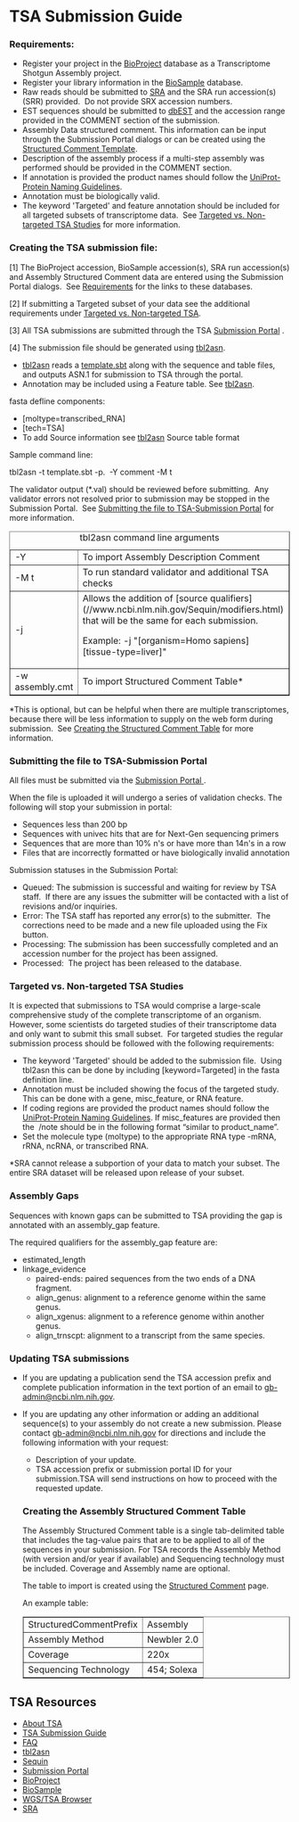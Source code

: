 <meta http-equiv="Content-Type" content="text/html; charset=utf-8">  <meta name="node-id" content="2686"> <meta name="revision-id" content="31932"> <meta name="cms-base-url" content="http://cms.ncbi.nlm.nih.gov"> <meta name="cms-view-url" content="http://cms.ncbi.nlm.nih.gov/genbank/tsaguide"> <meta name="cms-edit-url" content="http://cms.ncbi.nlm.nih.gov/node/2686/edit"> <meta name="created" content="2013-02-14T11:20:30-05:00"> <meta name="modified" content="2016-01-19T14:10:05-05:00"> <meta name="publication-date" content="2013-02-14T11:17:00-05:00"> <meta name="author" content="schafer"> <meta name="subsite" content="genbank"> <meta name="path" content="genbank/tsaguide"> <meta name="node-type" content="page"> <meta name="jira-ticket" content=""> <meta name="cms-tags" content="">  <meta name="" content=""> <title>TSA submission guide</title>

<div class="node clear-block">

<div class="content">

# TSA Submission Guide

### Requirements:

*   Register your project in the [BioProject](https://submit.ncbi.nlm.nih.gov/subs/bioproject/) database as a Transcriptome Shotgun Assembly project.
*   Register your library information in the [BioSample](https://submit.ncbi.nlm.nih.gov/subs/biosample) database.
*   Raw reads should be submitted to [SRA](https://trace.ncbi.nlm.nih.gov/Traces/sra/sra.cgi) and the SRA run accession(s) (SRR) provided.  Do not provide SRX accession numbers.
*   EST sequences should be submitted to [dbEST](//www.ncbi.nlm.nih.gov/dbEST/index.html) and the accession range provided in the COMMENT section of the submission.
*   Assembly Data structured comment. This information can be input through the Submission Portal dialogs or can be created using the [Structured Comment Template](https://submit.ncbi.nlm.nih.gov/structcomment/nongenomes/).
*   Description of the assembly process if a multi-step assembly was performed should be provided in the COMMENT section.
*   If annotation is provided the product names should follow the [UniProt-Protein Naming Guidelines](//www.uniprot.org/docs/nameprot).
*   Annotation must be biologically valid.
*   The keyword 'Targeted' and feature annotation should be included for all targeted subsets of transcriptome data.  See [Targeted vs. Non-targeted TSA Studies](#target) for more information.

### Creating the TSA submission file:

[1] The BioProject accession, BioSample accession(s), SRA run accession(s) and Assembly Structured Comment data are entered using the Submission Portal dialogs.  See [Requirements](#RQ) for the links to these databases.

[2] If submitting a Targeted subset of your data see the additional requirements under [Targeted vs. Non-targeted TSA](#target).

[3] All TSA submissions are submitted through the TSA [Submission Portal](#SP) .

[4] The submission file should be generated using [tbl2asn](/~/tbl2asn2).

*   [tbl2asn](/~/tbl2asn2) reads a [template.sbt](//www.ncbi.nlm.nih.gov/WebSub/template.cgi) along with the sequence and table files, and outputs ASN.1 for submission to TSA through the portal.
*   Annotation may be included using a Feature table. See [tbl2asn](/~/tbl2asn2).

fasta defline components:

*   [moltype=transcribed_RNA]
*   [tech=TSA]
*   To add Source information see [tbl2asn](/~/tbl2asn2) Source table format 

Sample command line:

tbl2asn -t template.sbt -p.  -Y comment -M t

The validator output (*.val) should be reviewed before submitting.  Any validator errors not resolved prior to submission may be stopped in the Submission Portal.  See [Submitting the file to TSA-Submission Portal](#SP) for more information.

<table border="1" cellpadding="0" cellspacing="0"><caption>tbl2asn command line arguments</caption>

<tbody>

<tr>

<td>-Y</td>

<td>To import Assembly Description Comment</td>

</tr>

<tr>

<td>-M t</td>

<td>To run standard validator and additional TSA checks</td>

</tr>

<tr>

<td>-j</td>

<td>Allows the addition of [source qualifiers](//www.ncbi.nlm.nih.gov/Sequin/modifiers.html) that will be the same for each submission.

Example: -j "[organism=Homo sapiens] [tissue-type=liver]"

</td>

</tr>

<tr>

<td>-w assembly.cmt</td>

<td>To import Structured Comment Table*</td>

</tr>

</tbody>

</table>

*This is optional, but can be helpful when there are multiple transcriptomes, because there will be less information to supply on the web form during submission.  See [Creating the Structured Comment Table](#strcomm) for more information.

### Submitting the file to TSA-Submission Portal

All files must be submitted via the [<u>Submission Portal</u> ](https://submit.ncbi.nlm.nih.gov/subs/tsa/).

When the file is uploaded it will undergo a series of validation checks. The following will stop your submission in portal:

*   Sequences less than 200 bp
*   Sequences with univec hits that are for Next-Gen sequencing primers
*   Sequences that are more than 10% n's or have more than 14n's in a row
*   Files that are incorrectly formatted or have biologically invalid annotation

Submission statuses in the Submission Portal:

*   Queued: The submission is successful and waiting for review by TSA staff.  If there are any issues the submitter will be contacted with a list of revisions and/or inquiries.
*   Error: The TSA staff has reported any error(s) to the submitter.  The corrections need to be made and a new file uploaded using the Fix button.
*   Processing: The submission has been successfully completed and an accession number for the project has been assigned.
*   Processed:  The project has been released to the database.

### Targeted vs. Non-targeted TSA Studies

It is expected that submissions to TSA would comprise a large-scale comprehensive study of the complete transcriptome of an organism.  However, some scientists do targeted studies of their transcriptome data and only want to submit this small subset.  For targeted studies the regular submission process should be followed with the following requirements:

*   The keyword 'Targeted' should be added to the submission file.  Using tbl2asn this can be done by including [keyword=Targeted] in the fasta definition line. 
*   Annotation must be included showing the focus of the targeted study. This can be done with a gene, misc_feature, or RNA feature.
*   If coding regions are provided the product names should follow the [UniProt-Protein Naming Guidelines](//www.uniprot.org/docs/nameprot). If misc_features are provided then the  /note should be in the following format “similar to product_name”.
*   Set the molecule type (moltype) to the appropriate RNA type -mRNA, rRNA, ncRNA, or transcribed RNA.

*SRA cannot release a subportion of your data to match your subset. The entire SRA dataset will be released upon release of your subset.­­­­­­­­­­

### Assembly Gaps

Sequences with known gaps can be submitted to TSA providing the gap is annotated with an assembly_gap feature.

The required qualifiers for the assembly_gap feature are:

*   estimated_length
*   linkage_evidence
    *   paired-ends: paired sequences from the two ends of a DNA fragment.
    *   align_genus: alignment to a reference genome within the same genus.
    *   align_xgenus: alignment to a reference genome within another genus.
    *   align_trnscpt: alignment to a transcript from the same species.

### Updating TSA submissions

*   If you are updating a publication send the TSA accession prefix and complete publication information in the text portion of an email to gb-admin@ncbi.nlm.nih.gov.
*   If you are updating any other information or adding an additional sequence(s) to your assembly do not create a new submission. Please contact gb-admin@ncbi.nlm.nih.gov for directions and include the following information with your request:
    *   Description of your update.
    *   TSA accession prefix or submission portal ID for your submission.TSA will send instructions on how to proceed with the requested update.

    ### Creating the Assembly Structured Comment Table

    The Assembly Structured Comment table is a single tab-delimited table that includes the tag-value pairs that are to be applied to all of the sequences in your submission. For TSA records the Assembly Method (with version and/or year if available) and Sequencing technology must be included. Coverage and Assembly name are optional.

    The table to import is created using the [Structured Comment](https://submit.ncbi.nlm.nih.gov/structcomment/nongenomes/) page.

    An example table:

    <table border="1" cellpadding="0" cellspacing="0">

    <tbody>

    <tr>

    <td>StructuredCommentPrefix</td>

    <td>Assembly</td>

    </tr>

    <tr>

    <td>Assembly Method</td>

    <td>Newbler 2.0</td>

    </tr>

    <tr>

    <td>Coverage</td>

    <td>220x</td>

    </tr>

    <tr>

    <td>Sequencing Technology</td>

    <td>454; Solexa</td>

    </tr>

    </tbody>

    </table>

</div>

</div>

<div id="shared-content-1" nid="1470">

<div class="rightnav">

## TSA Resources

*   [About TSA](/~/TSA)
*   [TSA Submission Guide](/~/TSAguide)
*   [FAQ](/~/TSAfaq)
*   [tbl2asn](/~/tbl2asn2)
*   [Sequin](//www.ncbi.nlm.nih.gov/Sequin/)
*   [Submission Portal](https://submit.ncbi.nlm.nih.gov/subs/)
*   [BioProject](https://submit.ncbi.nlm.nih.gov/subs/bioproject/)
*   [BioSample](https://submit.ncbi.nlm.nih.gov/subs/biosample/)
*   [WGS/TSA Browser](http://www.ncbi.nlm.nih.gov/Traces/wgs/?term=tsa)
*   [SRA](https://trace.ncbi.nlm.nih.gov/Traces/sra/sra.cgi)

</div>

</div>